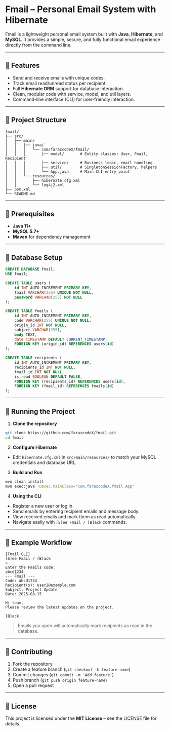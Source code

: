# Fmail – Personal Email System with Hibernate

Fmail is a lightweight personal email system built with **Java**, **Hibernate**, and **MySQL**. It provides a simple, secure, and fully functional email experience directly from the command line.

---

## 🔹 Features

* Send and receive emails with unique codes.
* Track email read/unread status per recipient.
* Full **Hibernate ORM** support for database interaction.
* Clean, modular code with service, model, and util layers.
* Command-line interface (CLI) for user-friendly interaction.

---

## 🔹 Project Structure

```
fmail/
├── src/
│   ├── main/
│   │   ├── java/
│   │   │   └── com/farazcodeX/fmail/
│   │   │       ├── model/       # Entity classes: User, Fmail, Recipient
│   │   │       ├── service/     # Business logic, email handling
│   │   │       ├── util/        # SingletonSessionFactory, helpers
│   │   │       └── App.java     # Main CLI entry point
│   │   └── resources/
│   │       ├── hibernate.cfg.xml
│   │       └── log4j2.xml
├── pom.xml
└── README.md
```

---

## 🔹 Prerequisites

* **Java 11+**
* **MySQL 5.7+**
* **Maven** for dependency management

---

## 🔹 Database Setup

```sql
CREATE DATABASE fmail;
USE fmail;

CREATE TABLE users (
    id INT AUTO_INCREMENT PRIMARY KEY,
    fmail VARCHAR(255) UNIQUE NOT NULL,
    password VARCHAR(255) NOT NULL
);

CREATE TABLE fmails (
    id INT AUTO_INCREMENT PRIMARY KEY,
    code VARCHAR(255) UNIQUE NOT NULL,
    origin_id INT NOT NULL,
    subject VARCHAR(255),
    body TEXT,
    date TIMESTAMP DEFAULT CURRENT_TIMESTAMP,
    FOREIGN KEY (origin_id) REFERENCES users(id)
);

CREATE TABLE recipients (
    id INT AUTO_INCREMENT PRIMARY KEY,
    recipients_id INT NOT NULL,
    fmail_id INT NOT NULL,
    is_read BOOLEAN DEFAULT FALSE,
    FOREIGN KEY (recipients_id) REFERENCES users(id),
    FOREIGN KEY (fmail_id) REFERENCES fmails(id)
);
```

---

## 🔹 Running the Project

1. **Clone the repository**

```bash
git clone https://github.com/farazcodeX/fmail.git
cd fmail
```

2. **Configure Hibernate**

* Edit `hibernate.cfg.xml` in `src/main/resources/` to match your MySQL credentials and database URL.

3. **Build and Run**

```bash
mvn clean install
mvn exec:java -Dexec.mainClass="com.farazcodeX.fmail.App"
```

4. **Using the CLI**

* Register a new user or log in.
* Send emails by entering recipient emails and message body.
* View received emails and mark them as read automatically.
* Navigate easily with `[S]ee Fmail / [B]ack` commands.

---

## 🔹 Example Workflow

```
[Fmail CLI]
[S]ee Fmail / [B]ack
s
Enter the Fmails code:
abcd1234
--- Fmail ---
Code: abcd1234
Recipient(s): user2@example.com
Subject: Project Update
Date: 2025-08-15

Hi team,
Please review the latest updates on the project.

[B]ack
```

> Emails you open will automatically mark recipients as read in the database.

---

## 🔹 Contributing

1. Fork the repository
2. Create a feature branch (`git checkout -b feature-name`)
3. Commit changes (`git commit -m 'Add feature'`)
4. Push branch (`git push origin feature-name`)
5. Open a pull request

---

## 🔹 License

This project is licensed under the **MIT License** – see the LICENSE file for details.
